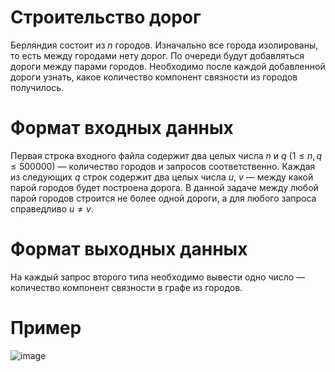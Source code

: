 # Строительство дорог
Берляндия состоит из $n$ городов. Изначально все города изолированы, то есть между городами нету дорог.
По очереди будут добавляться дороги между парами городов. Необходимо после каждой добавленной дороги узнать, какое количество компонент связности из городов получилось.
# Формат входных данных
Первая строка входного файла содержит два целых числа $n$ и $q$ ($1 \leqslant n, q \leqslant 500000$) — количество городов и запросов соответственно.
Каждая из следующих $q$ строк содержит два целых числа $u$, $v$ — между какой парой городов будет построена дорога. 
В данной задаче между любой парой городов строится не более одной дороги, а для любого запроса справедливо $u \ne v$.
# Формат выходных данных 
На каждый запрос второго типа необходимо вывести одно число — количество компонент связности в графе из городов.
# Пример
![image](https://github.com/tonydyatlove/Algorithms-and-Data-Structures/assets/106832714/ac83f02b-4469-4dda-b7b7-7874636c7af4)
